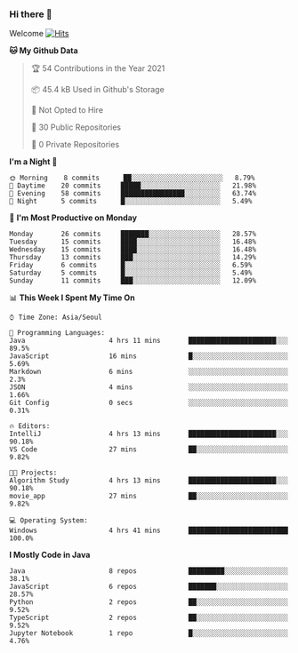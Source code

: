 ### Hi there 👋 

Welcome [![Hits](https://hits.seeyoufarm.com/api/count/incr/badge.svg?url=https%3A%2F%2Fgithub.com%2Fharry4455&count_bg=%2379C83D&title_bg=%23555555&icon=&icon_color=%23E7E7E7&title=hits&edge_flat=false)](https://hits.seeyoufarm.com)


<!--
**harry4455/harry4455** is a ✨ _special_ ✨ repository because its `README.md` (this file) appears on your GitHub profile.

Here are some ideas to get you started:

- 🔭 I’m currently working on ...
- 🌱 I’m currently learning ...
- 👯 I’m looking to collaborate on ...
- 🤔 I’m looking for help with ...
- 💬 Ask me about ...
- 📫 How to reach me: ...
- 😄 Pronouns: ...
- ⚡ Fun fact: ...
-->

<!--START_SECTION:waka-->
**🐱 My Github Data** 

> 🏆 54 Contributions in the Year 2021
 > 
> 📦 45.4 kB Used in Github's Storage 
 > 
> 🚫 Not Opted to Hire
 > 
> 📜 30 Public Repositories 
 > 
> 🔑 0 Private Repositories  
 > 
**I'm a Night 🦉** 

```text
🌞 Morning    8 commits      ██░░░░░░░░░░░░░░░░░░░░░░░   8.79% 
🌆 Daytime    20 commits     █████░░░░░░░░░░░░░░░░░░░░   21.98% 
🌃 Evening    58 commits     ████████████████░░░░░░░░░   63.74% 
🌙 Night      5 commits      █░░░░░░░░░░░░░░░░░░░░░░░░   5.49%

```
📅 **I'm Most Productive on Monday** 

```text
Monday       26 commits     ███████░░░░░░░░░░░░░░░░░░   28.57% 
Tuesday      15 commits     ████░░░░░░░░░░░░░░░░░░░░░   16.48% 
Wednesday    15 commits     ████░░░░░░░░░░░░░░░░░░░░░   16.48% 
Thursday     13 commits     ███░░░░░░░░░░░░░░░░░░░░░░   14.29% 
Friday       6 commits      █░░░░░░░░░░░░░░░░░░░░░░░░   6.59% 
Saturday     5 commits      █░░░░░░░░░░░░░░░░░░░░░░░░   5.49% 
Sunday       11 commits     ███░░░░░░░░░░░░░░░░░░░░░░   12.09%

```


📊 **This Week I Spent My Time On** 

```text
⌚︎ Time Zone: Asia/Seoul

💬 Programming Languages: 
Java                     4 hrs 11 mins       ██████████████████████░░░   89.5% 
JavaScript               16 mins             █░░░░░░░░░░░░░░░░░░░░░░░░   5.69% 
Markdown                 6 mins              ░░░░░░░░░░░░░░░░░░░░░░░░░   2.3% 
JSON                     4 mins              ░░░░░░░░░░░░░░░░░░░░░░░░░   1.66% 
Git Config               0 secs              ░░░░░░░░░░░░░░░░░░░░░░░░░   0.31%

🔥 Editors: 
IntelliJ                 4 hrs 13 mins       ██████████████████████░░░   90.18% 
VS Code                  27 mins             ██░░░░░░░░░░░░░░░░░░░░░░░   9.82%

🐱‍💻 Projects: 
Algorithm Study          4 hrs 13 mins       ██████████████████████░░░   90.18% 
movie_app                27 mins             ██░░░░░░░░░░░░░░░░░░░░░░░   9.82%

💻 Operating System: 
Windows                  4 hrs 41 mins       █████████████████████████   100.0%

```

**I Mostly Code in Java** 

```text
Java                     8 repos             █████████░░░░░░░░░░░░░░░░   38.1% 
JavaScript               6 repos             ███████░░░░░░░░░░░░░░░░░░   28.57% 
Python                   2 repos             ██░░░░░░░░░░░░░░░░░░░░░░░   9.52% 
TypeScript               2 repos             ██░░░░░░░░░░░░░░░░░░░░░░░   9.52% 
Jupyter Notebook         1 repo              █░░░░░░░░░░░░░░░░░░░░░░░░   4.76%

```



<!--END_SECTION:waka-->
